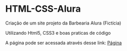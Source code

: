 # HTML-CSS-Alura
Criação de um site projeto da Barbearia Alura (Fictícia)

Utilizando Html5, CSS3 e boas praticas de código

A página pode ser acessada através desse link: [Página](https://pedrohalvess.github.io/HTML-CSS-Alura/)
